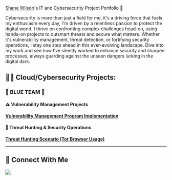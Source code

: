  <a href="https://www.linkedin.com/in/shane-wilson/">Shane Wilson</a>'s IT and Cybersecurity Project Portfolio 🔐

Cybersecurity is more than just a field for me, it's a driving force that fuels my enthusiasm every day, I'm driven by a relentless passion to protect the digital world. I thrive on confronting complex challenges head-on, using hands-on projects to outsmart threats and secure what matters. Whether it's vulnerability management, threat detection, or fortifying security operations, I stay one step ahead in this ever-evolving landscape. Dive into my work and see how I’ve silently worked to enhance security and sharpen processes, always guarding against the unseen dangers lurking in the digital dark.

<h2>👨‍💻 Cloud/Cybersecurity Projects:</h2>

### 🔵 BLUE TEAM 🔵
#### ⚠️ Vulnerability Management Projects

**[Vulnerability Management Program Implementation](https://github.com/shanerwilson/vulnerability-management-program)**


#### 🚨 Threat Hunting & Security Operations
**[Threat Hunting Scenario (Tor Browser Usage)](https://github.com/shanerwilson/threat-hunting-scenario-tor/tree/main)**

<hr/>

## 🤳 Connect With Me


<div align="left">
    <a href="https://www.linkedin.com/in/shane-wilson/"><img src="https://img.shields.io/badge/-LinkedIn-0072b1?&style=for-the-badge&logo=linkedin&logoColor=white" /></a>
</div>



[linkedin]: https://linkedin.com/in/shane-wilson



<!--
<img width="35" alt="image" src="https://github.com/user-attachments/assets/2f41c7cd-5ea8-4475-b451-a37161b6c3fb"> 
<img width="35" alt="image" src="https://github.com/user-attachments/assets/77649969-9910-4994-8b96-74a116cfb2a8">
-->
